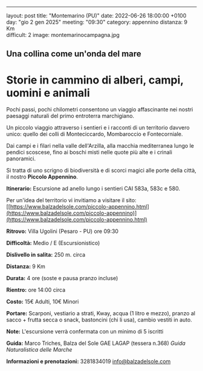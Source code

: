 ---
layout: post
title:  "Montemarino (PU)"
date:  2022-06-26 18:00:00 +0100
day: "gio 2 gen 2025"
meeting: "09:30"
category: appennino
distanza: 9 Km  
difficult: 2
image: montemarinocampagna.jpg

## Una collina come un'onda del mare

# Storie in cammino di alberi, campi, uomini e animali

Pochi passi, pochi chilometri consentono un viaggio affascinante nei nostri paesaggi naturali del primo entroterra marchigiano.

Un piccolo viaggio attraverso i sentieri e i racconti di un territorio davvero unico: quello dei colli di Monteciccardo, Mombaroccio e Fontecorniale.

Dai campi e i filari nella valle dell'Arzilla, alla macchia mediterranea lungo le pendici scoscese, fino ai boschi misti nelle quote più alte e i crinali panoramici. 

Si tratta di uno scrigno di biodiversità e di scorci magici alle porte della città, il nostro **Piccolo Appennino**. 

**Itinerario:** Escursione ad anello lungo i sentieri CAI 583a, 583c e 580.

Per un'idea del territorio vi invitiamo a visitare il sito:  [[https://www.balzadelsole.com/piccolo-appennino.html](https://www.balzadelsole.com/piccolo-appennino)](https://www.balzadelsole.com/piccolo-appennino.html)


**Ritrovo:** Villa Ugolini (Pesaro - PU) ore 09:30

**Difficoltà:** Medio / E (Escursionistico)

**Dislivello in salita:**  250 m. circa

**Distanza:** 9 Km

**Durata:** 4 ore (soste e pausa pranzo incluse)

**Rientro:** ore 14:00 circa

**Costo:** 15€ Adulti, 10€ Minori

**Portare:** Scarponi, vestiario a strati, Kway, acqua (1 litro e mezzo), pranzo al sacco + frutta secca o snack, bastoncini (chi li usa), cambio vestiti in auto. 

**Note:** L'escursione verrà confermata con un minimo di 5 iscritti

**Guida:** Marco Triches, Balza del Sole GAE LAGAP (tessera n.368)
*Guida Naturalistica delle Marche*

**Informazioni e prenotazioni:** 3281834019 info@balzadelsole.com
